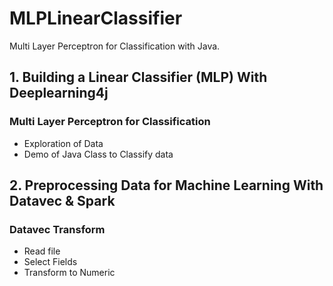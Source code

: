 # MLPLinearClassifier
Multi Layer Perceptron for Classification with Java.

## 1. Building a Linear Classifier (MLP) With Deeplearning4j

### Multi Layer Perceptron for Classification
- Exploration of Data
- Demo of Java Class to Classify data

## 2. Preprocessing Data for Machine Learning With Datavec & Spark

### Datavec Transform
- Read file
- Select Fields
- Transform to Numeric

